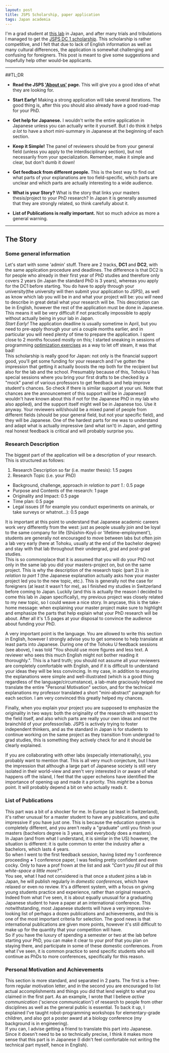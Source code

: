 ```yaml
---
layout: post
title: JSPS Scholarship, paper application
tags: Japan academia
---
```


I'm a grad student at [this lab](http://www.cmplx.riec.tohoku.ac.jp/) in Japan, and after many trials and tribulations I managed to get the [JSPS DC 1 scholarship](http://www.jsps.go.jp/english/e-pd/index.html). This scholarship is rather competitive, and I felt that due to lack of English information as well as many cultural differences, the application is somewhat challenging and confusing for foreigners. This post is meant to give some suggestions and hopefully help other would-be applicants.

----

##TL;DR

* **Read the JSPS ['About us'](http://www.jsps.go.jp/english/aboutus/index.html) page.** This will give you a good idea of what they are looking for.

* **Start Early!** Making a strong application will take several iterations. The good thing is, after this you should also already have a good road-map for your PhD.

* **Get help for Japanese.** I wouldn't write the entire application in Japanese unless you can actually write it yourself. But I do think it helps _a lot_ to have a short mini-summary in Japanese at the beginning of each section.

* **Keep it Simple!** The panel of reviewers should be from your general field (unless you apply to the interdisciplinary section), but not necessarily from your specialization. Remember, make it simple and clear, but don't dumb it down!

* **Get feedback from different people.** This is the best way to find out what parts of your explanations are too field-specific, which parts are unclear and which parts are actually interesting to a wide audience.

* **What is your Story?** What is the story that links your masters thesis/project to your PhD research? In Japan it is generally assumed that they are strongly related, so think carefully about it.

* **List of Publications is really important.** Not so much advice as more a general warning.

----

## The Story

### Some general information

Let's start with some 'admin' stuff. There are 2 tracks, **DC1** and **DC2**, with the same application procedure and deadlines. The difference is that DC2 is for people who already in their first year of PhD studies and therefore only covers 2 years (in Japan the standard PhD is 3 years), whereas you apply for the DC1 before starting. You do have to apply through your university(the university will then submit your application to JSPS), as well as know which lab you will be in and what your project will be: you _will_ need to describe in great detail what your research will be. This description can be in English, however the rest of the application must be done in Japanese. This means it will be very difficult if not practically impossible to apply without actually being in your lab in Japan.  
_Start Early!_ The application deadline is usually sometime in April, but you need to pre-apply thorugh your uni a couple months earlier, and in particular you will need plenty of time to prepare the application. I spent close to 2 months focused mostly on this; I started sneaking in sessions of programming [optimization exercises](https://www.coursera.org/course/optimization) as a way to let off steam, it was that bad!  
This scholarship is really good for Japan: not only is the financial support good, you'll get some funding for your research and I've gotten the impression that getting it actually boosts the rep both for the recipient but also for the lab and the school. Presumably because of this, Tohoku U has special sessions where you bring your first drafts to be checked by a "mock" panel of various professors to get feedback and help improve student's chances. So check if there is similar support at your uni. Note that chances are the announcement of this support will be in Japanese(I wouldn't have known about this if not for the Japanese PhD in my lab who also applied), and the support itself might well be in Japanese too. Use it anyway. Your reviewers will/should be a mixed panel of people from different fields (should be your general field, but not your specific field), and they will be Japanese. One of the hardest parts for me was to understand and adapt what is actually impressive (and what isn't) in Japan, and getting real honest feedback is critical and will probably surprise you.  
<!--  The best feedback I got from this session was "You should use more figures. If a [Japanese] reviewer gets sees so much English he might bother to read it. Maybe you can get someone to help translate it into Japanese?" Honest feedback which prompted me to get parts of short "subtitles" describing  -->

### Research Description
The biggest part of the application will be a description of your research. This is structured as follows:

1. Research Description so far (i.e. master thesis): 1.5 pages
2. Research Topic (i.e. your PhD)
  * Background, challenge, approach _in relation to part 1._: 0.5 page
  * Purpose and Contents of the research: 1 page
  * Originality and Impact: 0.5 page
  * Time plan: 0.5 page
  * Legal issues (if for example you conduct experiments on animals, or take surveys or whatnot...): 0.5 page

It is important at this point to understand that Japanese academic careers work very differently from the west: just as people usually join and be loyal to the same company for life (Shūshin-Koyō or 'lifetime-employment'), students are generally not encouraged to move between labs but often join a lab very early (here at Tohoku, usually at the end of the bachelor degree) and stay with that lab throughout their undergrad, grad and post-grad studies.  
This is so commonplace that it is assumed that you will do your PhD not only in the same lab you did your masters-project on, but on the same project. This is why the description of the research topic (part 2) is _in relation to part 1_ (the Japanese explanation actually asks how your master project led you to the new topic, etc.). This is generally not the case for foreigners (at least it wasn't for me), as I finished my studies in Switzerland before coming to Japan. Luckily (and this is actually the reason I decided to come this lab in Japan specifically), my previous project was closely related to my new topic, so I could weave a nice story. In anycase, this is the take-home message: when explaining your master project make sure to highlight and emphasize the parts that help explain what your PhD research will be about. After all it's 1.5 pages at your disposal to convince the audience about funding your PhD.  

A very important point is the language. You are allowed to write this section in English, however I strongly advise you to get someone to help translate at least parts into Japanese. During one of the Tohoku U feedback sessions (see above), I was told "You should use more figures and less text. A reviewer who sees this much English might not bother reading it thoroughly.". This is a hard truth; you should not assume all your reviewers are completely comfortable with English, and if it is difficult to understand your ideas they will be less convincing. In my case, in addition to ensuring the explanations were simple and well-illustrated (which is a good thing regardless of the language/circumstance), a lab-mate graciously helped me translate the entire "Personal Motivation" section, and for the technical explanations my professor translated a short "mini-abstract" paragraph for each section. I am very convinced this greatly helped my chances.

Finally, when you explain your project you are supposed to emphasize the originality in two ways: both the originality of the research with respect to the field itself, and also which parts are really your own ideas and not the brainchild of your professor/lab. JSPS is actively trying to foster independent thinkers, and as the standard in Japan is for students to continue working on the same project as they transition from undergrad to grad studies, this is something they actively check for and it should be clearly explained.  

If you are collaborating with other labs (especially internationally), you probably want to mention that. This is all very much conjecture, but I have the impression that although a large part of Japanese society is still very isolated in their world-view and aren't very interested in or aware of what happens off the island, I feel that the upper echelons have identified the importance of opening up and made it a priority. This _might_ be a bonus point. It will probably depend a bit on who actually reads it.

### List of Publications
This part was a bit of a shocker for me. In Europe (at least in Switzerland), it's rather unusual for a master student to have any publications, and quite impressive if you have just one. This is because the education system is completely different, and you aren't really a "graduate" until you finish your masters (bachelors degree is 3 years, and everybody does a masters).  
In Japan (and from what I understand, it is similar in the US) however, the situation is different: it is quite common to enter the industry after a bachelors, which lasts 4 years.  
So when I went to the first feedback session, having listed my 1 conference proceeding **+** 1 conference paper, I was feeling pretty confident and even cocky. Only to have a prof frown at the list and ask _"Can't you fill out all this white-space a little more?"_.  
You see, what I had not considered is that once a student joins a lab in Japan, he will publish regularly in _domestic conferences_, which have relaxed or even no review. It's a different system, with a focus on giving young students practice and experience, rather than original research. Indeed from what I've seen, it is about equally unusual for a graduating Japanese student to have a paper at an international conference. This notwithstanding, most Japanese students will have a very impressive-looking list of perhaps a dozen publications and achievements, and this is one of the most important criteria for selection. The good news is that international publications are given more points, however it's still difficult to make up for the quantity that your competition will have.  
So if you have the luxury of spending a semester or two at the lab before starting your PhD, you can make it clear to your prof that you plan on staying there, and participate in some of these domestic conferences. From what I've seen, it is common practice to send specific students who will continue as PhDs to more conferences, specifically for this reason.  

### Personal Motivation and Achievements
This section is more standard, and separated in 2 parts. The first is a free-form regular motivation letter, and in the second you are encouraged to list actual accomplishments and things you did that lend weight to what you claimed in the first part. As an example, I wrote that I believe _active communication_ ('science communication') of research to people from other disciplines as well as the general public is essential. To back it up, I explained I've taught robot-programming workshops for elementary-grade children, and also got a poster award at a biology conference (my background is in engineering).  
If you can, I advise getting a friend to translate this part into Japanese. Since it doesn't need to be so technically precise, I think it makes more sense that this part is in Japanese (I didn't feel comfortable not writing the technical part myself, hence in English).  
